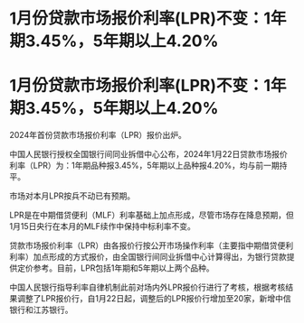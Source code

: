 # 1月份贷款市场报价利率(LPR)不变：1年期3.45%，5年期以上4.20%

# 1月份贷款市场报价利率(LPR)不变：1年期3.45%，5年期以上4.20%

2024年首份贷款市场报价利率（LPR）报价出炉。

中国人民银行授权全国银行间同业拆借中心公布，2024年1月22日贷款市场报价利率（LPR）为：1年期品种报3.45%，5年期以上品种报4.20%，均与前一期持平。

市场对本月LPR按兵不动已有预期。

LPR是在中期借贷便利（MLF）利率基础上加点形成，尽管市场存在降息预期，但1月15日央行在本月的MLF续作中保持中标利率不变。

贷款市场报价利率（LPR）由各报价行按公开市场操作利率（主要指中期借贷便利利率）加点形成的方式报价，由全国银行间同业拆借中心计算得出，为银行贷款提供定价参考。目前，LPR包括1年期和5年期以上两个品种。

中国人民银行指导利率自律机制此前对场内外LPR报价行进行了考核，根据考核结果调整了LPR报价行，自1月22日起，调整后的LPR报价行增加至20家，新增中信银行和江苏银行。

